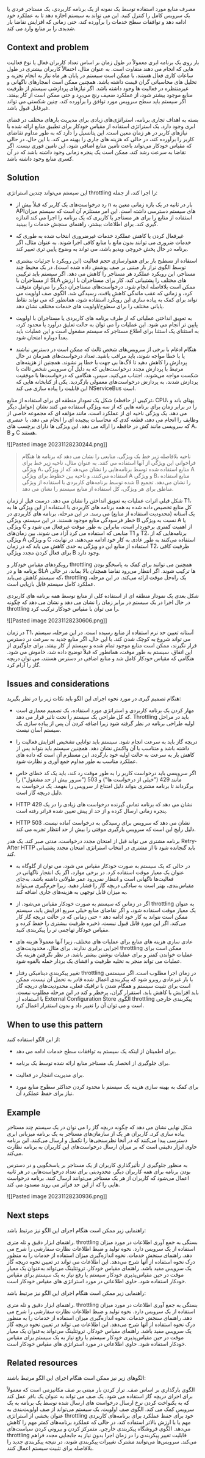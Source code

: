 مصرف منابع مورد استفاده توسط یک نمونه از یک برنامه کاربردی، یک مستاجر فردی یا یک سرویس کامل را کنترل کنید. این می تواند به سیستم اجازه دهد تا به عملکرد خود ادامه دهد و توافقات سطح خدمات را برآورده کند، حتی زمانی که افزایش تقاضا بار شدیدی را بر منابع وارد می کند.

## Context and problem

بار روی یک برنامه ابری معمولاً در طول زمان بر اساس تعداد کاربران فعال یا نوع فعالیت هایی که انجام می دهند متفاوت است. به عنوان مثال، احتمالاً کاربران بیشتری در طول ساعات کاری فعال هستند، یا ممکن است سیستم در پایان هر ماه نیاز به انجام تجزیه و تحلیل های محاسباتی گران قیمت داشته باشد. همچنین ممکن است انفجارهای ناگهانی و غیرمنتظره در فعالیت ها وجود داشته باشد. اگر نیازهای پردازشی سیستم از ظرفیت منابع موجود بیشتر شود، از عملکرد ضعیف رنج می‌برد و حتی ممکن است از کار بیفتد. اگر سیستم باید سطح سرویس مورد توافق را برآورده کند، چنین شکستی می تواند غیرقابل قبول باشد.

بسته به اهداف تجاری برنامه، استراتژی‌های زیادی برای مدیریت بارهای مختلف در فضای ابری وجود دارد. یک استراتژی استفاده از مقیاس خودکار برای تطبیق منابع ارائه شده با نیازهای کاربر در هر زمان معین است. این پتانسیل را دارد که به طور مداوم تقاضای کاربر را برآورده کند، در حالی که هزینه های جاری را بهینه می کند. با این حال، در حالی که مقیاس خودکار می‌تواند باعث تامین منابع اضافی شود، این تامین فوری نیست. اگر تقاضا به سرعت رشد کند، ممکن است یک پنجره زمانی وجود داشته باشد که در آن کسری منابع وجود داشته باشد.
## Solution

این سیستم می‌تواند چندین استراتژی throttling را اجرا کند، از جمله:

* رد درخواست‌های یک کاربر که قبلاً بیش از n بار در ثانیه در یک بازه زمانی معین به APIهای سیستم دسترسی داشته است. این امر مستلزم آن است که سیستم میزان استفاده از منابع را برای هر مستأجر یا کاربری که یک برنامه را اجرا می کند اندازه گیری کند. برای اطلاعات بیشتر، راهنمای سنجش خدمات را ببینید.

* غیرفعال کردن یا کاهش عملکرد خدمات غیرضروری انتخاب شده به طوری که خدمات ضروری می توانند بدون مانع با منابع کافی اجرا شوند. به عنوان مثال، اگر برنامه در حال پخش خروجی ویدیو باشد، می تواند به وضوح پایین تری تغییر کند.

* استفاده از تسطیح بار برای هموارسازی حجم فعالیت (این رویکرد با جزئیات بیشتری توسط الگوی تراز بار مبتنی بر صف پوشش داده شده است). در یک محیط چند مستاجر، این رویکرد عملکرد هر مستاجر را کاهش می دهد. اگر سیستم باید ترکیبی از مستاجران با SLA های مختلف را پشتیبانی کند، کار برای مستاجران با ارزش ممکن است بلافاصله انجام شود. درخواست‌های مستاجران دیگر را می‌توان متوقف کرد، و زمانی که عقب ماندگی کاهش یافت، رسیدگی شد. الگوی صف اولویت می تواند برای کمک به پیاده سازی این رویکرد استفاده شود، همانطور که می تواند نقاط پایانی مختلف را برای سطوح/اولویت های خدمات مختلف نشان دهد.

* به تعویق انداختن عملیاتی که از طرف برنامه های کاربردی یا مستاجران با اولویت پایین تر انجام می شود. این عملیات را می توان به حالت تعلیق درآورد یا محدود کرد، به استثنای یک استثنا برای اطلاع مستاجر که سیستم مشغول است و این عملیات باید بعداً دوباره امتحان شود.

* هنگام ادغام با برخی از سرویس‌های شخص ثالث که ممکن است در دسترس نباشند یا با خطا مواجه شوند، باید مراقب باشید. تعداد درخواست‌های همزمان در حال پردازش را کاهش دهید تا لاگ‌ها بی جهت با خطا پر نشوند. همچنین از هزینه‌های مرتبط با پردازش مجدد درخواست‌هایی که به دلیل آن سرویس شخص ثالث با شکست مواجه می‌شوند، اجتناب می‌کنید. سپس، هنگامی که درخواست‌ها با موفقیت پردازش شدند، به پردازش درخواست‌های معمولی بازگردید. یکی از کتابخانه هایی که این قابلیت را پیاده سازی می کند NServiceBus است.

شکل یک نمودار منطقه ای برای استفاده از منابع (ترکیبی از حافظه، CPU، پهنای باند و عوامل دیگر) را در برابر زمان برای برنامه هایی که از سه ویژگی استفاده می کنند نشان می دهد. یک ویژگی ناحیه ای از عملکرد است، مانند مؤلفه ای که مجموعه خاصی از وظایف را انجام می دهد، قطعه کدی که محاسبات پیچیده ای را انجام می دهد، یا عنصری که سرویسی مانند کش در حافظه را ارائه می دهد. این ویژگی ها دارای برچسب های A، B و C هستند.

![[Pasted image 20231128230244.png]]


> ناحیه بلافاصله زیر خط یک ویژگی، منابعی را نشان می دهد که برنامه ها هنگام فراخوانی این ویژگی از آنها استفاده می کنند. به عنوان مثال، ناحیه زیر خط برای ویژگی A، منابع استفاده شده توسط برنامه‌هایی را نشان می‌دهد که از ویژگی A استفاده می‌کنند، و ناحیه بین خطوط برای ویژگی A و ویژگی B، منابع استفاده شده توسط برنامه‌های کاربردی با استفاده از ویژگی B را نشان می‌دهد. تجمیع مناطق برای هر ویژگی، کل استفاده از منابع سیستم را نشان می دهد.


شکل قبلی اثرات عملیات به تعویق انداختن را نشان می دهد. درست قبل از زمان T1، کل منابع تخصیص داده شده به همه برنامه های کاربردی با استفاده از این ویژگی ها به یک آستانه (محدودیت استفاده از منابع) می رسد. در این مرحله، برنامه های کاربردی در خطر فرسودگی منابع موجود هستند. در این سیستم، ویژگی B نسبت به ویژگی A یا ویژگی C از اهمیت کمتری برخوردار است، بنابراین به طور موقت غیرفعال می شود و منابعی که استفاده می کرد آزاد می شوند. بین زمان‌های T1 و T2، برنامه‌هایی که از ویژگی A و ویژگی C استفاده می‌کنند به طور عادی به کار خود ادامه می‌دهند. در نهایت، استفاده از منابع این دو ویژگی به حدی کاهش می یابد که در زمان T2، ظرفیت کافی برای فعال کردن مجدد ویژگی B وجود دارد.

رویکردهای مقیاس خودکار و throttling همچنین می توانند برای کمک به پاسخگو بودن برنامه ها و در SLA ها ترکیب شوند. اگر انتظار می‌رود تقاضا همچنان بالا بماند، در حالی که سیستم کاهش می‌یابد، throttling یک راه‌حل موقت ارائه می‌کند. در این مرحله، عملکرد کامل سیستم قابل بازیابی است.

شکل بعدی یک نمودار منطقه ای از استفاده کلی از منابع توسط همه برنامه های کاربردی در حال اجرا در یک سیستم در برابر زمان را نشان می دهد و نشان می دهد که چگونه throttling را می توان با مقیاس خودکار ترکیب کرد.

![[Pasted image 20231128230606.png]]

در زمان T1، آستانه تعیین حد نرم استفاده از منابع رسیده است. در این مرحله، سیستم می تواند شروع به کوچک شدن کند. با این حال، اگر منابع جدید به سرعت در دسترس قرار نگیرند، ممکن است منابع موجود تمام شده و سیستم از کار بیفتد. برای جلوگیری از این اتفاق، سیستم به طور موقت، همانطور که قبلاً توضیح داده شد، خاموش می شود. هنگامی که مقیاس خودکار کامل شد و منابع اضافی در دسترس هستند، می توان دریچه گاز را آرام کرد.

## Issues and considerations

هنگام تصمیم گیری در مورد نحوه اجرای این الگو باید نکات زیر را در نظر بگیرید:

* مهار کردن یک برنامه کاربردی و استراتژی مورد استفاده، یک تصمیم معماری است که کل طراحی یک سیستم را تحت تاثیر قرار می دهد. Throttling باید در مراحل اولیه طراحی برنامه در نظر گرفته شود زیرا اضافه کردن آن پس از پیاده سازی یک سیستم آسان نیست.

* دریچه گاز باید به سرعت انجام شود. سیستم باید توانایی تشخیص افزایش فعالیت را داشته باشد و متناسب با آن واکنش نشان دهد. همچنین سیستم باید بتواند پس از کاهش بار به سرعت به حالت اولیه خود بازگردد. این مستلزم آن است که داده های عملکرد مناسب به طور مداوم جمع آوری و نظارت شود.

* اگر سرویسی باید درخواست کاربر را به طور موقت رد کند، باید یک کد خطای خاص مانند 429 ("خیلی از درخواست ها") و 503 ("سرور بیش از حد مشغول") را برگرداند تا برنامه مشتری بتواند دلیل امتناع از سرویس را بفهمد. یک درخواست به دلیل دریچه گاز است.

* HTTP 429 نشان می دهد که برنامه تماس گیرنده درخواست های زیادی را در یک پنجره زمانی ارسال کرده و از حد از پیش تعیین شده فراتر رفته است.

* HTTP 503 نشان می دهد که سرویس برای رسیدگی به درخواست آماده نیست. دلیل رایج این است که سرویس بارگیری موقتی را بیش از حد انتظار تجربه می کند.

برنامه مشتری می تواند قبل از امتحان مجدد درخواست، مدتی صبر کند. یک هدر Retry-After HTTP باید گنجانده شود تا از مشتری در انتخاب استراتژی امتحان مجدد پشتیبانی کند.

* در حالی که یک سیستم به صورت خودکار مقیاس می شود، می توان از گلوگاه به عنوان یک معیار موقت استفاده کرد. در برخی موارد، اگر یک انفجار ناگهانی در فعالیت‌ها ناگهانی است و انتظار نمی‌رود عمر طولانی داشته باشد، به‌جای مقیاس‌بندی، بهتر است به سادگی دریچه گاز را فشار دهید، زیرا جرم‌گیری می‌تواند به میزان قابل توجهی به هزینه‌های جاری اضافه کند.

* اگر در زمانی که سیستم به صورت خودکار مقیاس می‌شود، از throttling به عنوان یک معیار موقت استفاده شود، و اگر تقاضای منابع خیلی سریع افزایش یابد، سیستم ممکن است نتواند به کار خود ادامه دهد - حتی زمانی که در حالت دریچه گاز کار می‌کند. اگر این مورد قابل قبول نیست، ذخیره ظرفیت بیشتری را حفظ کرده و مقیاس خودکار تهاجمی تر را پیکربندی کنید.

* عادی سازی هزینه های منابع برای عملیات های مختلف، زیرا آنها معمولاً هزینه های اجرایی برابری ندارند. برای مثال، محدودیت‌های throttling ممکن است برای عملیات خواندن کمتر و برای عملیات نوشتن بیشتر باشد. در نظر نگرفتن هزینه یک عملیات می تواند منجر به تخلیه ظرفیت و افشای یک بردار حمله بالقوه شود.

* تغییر پیکربندی دینامیکی رفتار throttling در زمان اجرا مطلوب است. اگر سیستمی با بار غیرعادی روبرو شود که پیکربندی اعمال شده قادر به تحمل آن نیست، ممکن است برای تثبیت سیستم و همگام شدن با ترافیک فعلی، محدودیت‌های دریچه گاز باید افزایش یا کاهش یابد. استقرار گران، پرخطر و کند در این مرحله مطلوب نیست. با استفاده از External Configuration Store الگوی throttling پیکربندی خارجی است و می توان آن را تغییر داد و بدون استقرار اعمال کرد.
## When to use this pattern

از این الگو استفاده کنید:

* برای اطمینان از اینکه یک سیستم به توافقات سطح خدمات ادامه می دهد.

* برای جلوگیری از انحصار یک مستاجر منابع ارائه شده توسط یک برنامه.

* برای مدیریت انفجار در فعالیت.

* برای کمک به بهینه سازی هزینه یک سیستم با محدود کردن حداکثر سطوح منابع مورد نیاز برای حفظ عملکرد آن.


## Example


شکل نهایی نشان می دهد که چگونه دریچه گاز را می توان در یک سیستم چند مستاجر پیاده سازی کرد. کاربران هر یک از سازمان‌های مستاجر به یک برنامه میزبانی ابری دسترسی پیدا می‌کنند که در آنجا نظرسنجی‌ها را تکمیل و ارسال می‌کنند. این برنامه حاوی ابزار دقیقی است که بر میزان ارسال درخواست‌های این کاربران به برنامه نظارت می‌کند.

به منظور جلوگیری از تأثیرگذاری کاربران از یک مستاجر بر پاسخگویی و در دسترس بودن برنامه برای همه کاربران دیگر، محدودیتی برای تعداد درخواست‌هایی در هر ثانیه اعمال می‌شود که کاربران از هر یک مستاجر می‌توانند ارسال کنند. برنامه درخواست هایی را که از این حد فراتر می روند مسدود می کند.


![[Pasted image 20231128230936.png]]


## Next steps

راهنمایی زیر ممکن است هنگام اجرای این الگو نیز مرتبط باشد:

راهنمای ابزار دقیق و تله متری. throttling بستگی به جمع آوری اطلاعات در مورد میزان استفاده از یک سرویس دارد. نحوه تولید و ضبط اطلاعات نظارت سفارشی را شرح می دهد.
راهنمای سنجش خدمات. نحوه اندازه‌گیری میزان استفاده از خدمات را به منظور درک نحوه استفاده از آنها شرح می‌دهد. این اطلاعات می تواند در تعیین نحوه دریچه گاز یک سرویس مفید باشد.
راهنمای مقیاس خودکار. تروتتلینگ می‌تواند به‌عنوان یک معیار موقت در حین مقیاس‌پذیری خودکار سیستم یا رفع نیاز به یک سیستم برای مقیاس خودکار استفاده شود. حاوی اطلاعاتی در مورد استراتژی های مقیاس خودکار است.

راهنمایی زیر ممکن است هنگام اجرای این الگو نیز مرتبط باشد:

راهنمای ابزار دقیق و تله متری. throttling بستگی به جمع آوری اطلاعات در مورد میزان استفاده از یک سرویس دارد. نحوه تولید و ضبط اطلاعات نظارت سفارشی را شرح می دهد.
راهنمای سنجش خدمات. نحوه اندازه‌گیری میزان استفاده از خدمات را به منظور درک نحوه استفاده از آنها شرح می‌دهد. این اطلاعات می تواند در تعیین نحوه دریچه گاز یک سرویس مفید باشد.
راهنمای مقیاس خودکار. تروتتلینگ می‌تواند به‌عنوان یک معیار موقت در حین مقیاس‌پذیری خودکار سیستم یا رفع نیاز به یک سیستم برای مقیاس خودکار استفاده شود. حاوی اطلاعاتی در مورد استراتژی های مقیاس خودکار است.

## Related resources

الگوهای زیر نیز ممکن است هنگام اجرای این الگو مرتبط باشند:

الگوی بارگذاری بر اساس صف. تراز کردن بار مبتنی بر صف مکانیزمی است که معمولاً برای اجرای دریچه گاز استفاده می شود. یک صف می تواند به عنوان یک بافر عمل کند که به یکنواخت کردن نرخ ارسال درخواست های ارسال شده توسط یک برنامه به یک سرویس کمک می کند.
الگوی صف اولویت. یک سیستم می‌تواند از صف اولویت‌بندی به عنوان بخشی از استراتژی throttling خود برای حفظ عملکرد برای برنامه‌های کاربردی مهم یا با ارزش بالاتر استفاده کند، در حالی که عملکرد برنامه‌های کمتر مهم را کاهش می‌دهد.
الگوی فروشگاه پیکربندی خارجی. متمرکز کردن و بیرونی کردن سیاست‌های throttling قابلیت تغییر پیکربندی را در زمان اجرا بدون نیاز به جابجایی مجدد فراهم می‌کند. سرویس‌ها می‌توانند مشترک تغییرات پیکربندی شوند، در نتیجه پیکربندی جدید را بلافاصله برای تثبیت سیستم اعمال کنند.